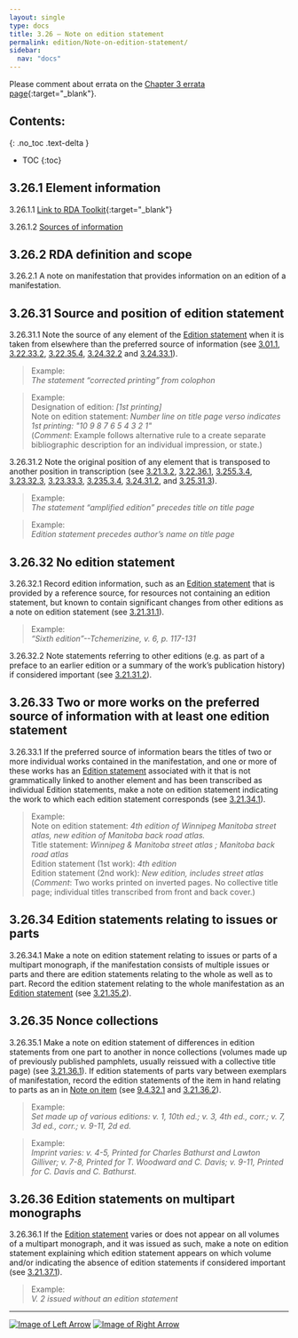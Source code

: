 ```yaml
---
layout: single
type: docs
title: 3.26 — Note on edition statement
permalink: edition/Note-on-edition-statement/
sidebar:
  nav: "docs"
---
```


Please comment about errata on the [Chapter 3 errata page](https://docs.google.com/document/d/14roAt0euvJ-x_AboSVoOcMhDLkXYSk35-btRO8xgKZI/edit#heading=h.2d6ykbwnxqcw){:target="_blank"}.

## Contents:
{: .no_toc .text-delta }

- TOC
{:toc}

## 3.26.1 Element information

<a name="3.26.1.1">3.26.1.1</a> [Link to RDA Toolkit](https://beta.rdatoolkit.org/Content/Index?externalId=en-US_ala-40901a24-c542-32e8-a8a1-da53f0082fdf){:target="_blank"}

<a name="3.26.1.2">3.26.1.2</a> [Sources of information](/DCRMR/additional-notes/#9011-sources-of-information)

## 3.26.2 RDA definition and scope

<a name="3.26.2.1">3.26.2.1</a> A note on manifestation that provides information on an edition of a manifestation.

## 3.26.31 Source and position of edition statement

<a name="3.26.31.1">3.26.31.1</a> Note the source of any element of the [Edition statement](/DCRMR/edition/Edition-statement/) when it is taken from elsewhere than the preferred source of information (see [3.01.1](/DCRMR/edition/#3.01.1), [3.22.33.2](/DCRMR/edition/Designation-of-edition/#3.22.33.2), [3.22.35.4](/DCRMR/edition/Designation-of-edition/3.22.35.4), [3.24.32.2](/DCRMR/edition/Designation-of-named-revision-of-edition/#3.24.32.2) and [3.24.33.1](/DCRMR/edition/Designation-of-named-revision-of-edition/#3.24.33.1)).

>Example:  
> <CITE>The statement “corrected printing” from colophon</CITE>

>Example:  
>Designation of edition: <CITE>[1st printing]</CITE>    
>Note on edition statement: <CITE>Number line on title page verso indicates 1st printing: "10 9 8 7 6 5 4 3 2 1"</CITE>  
>(*Comment*: Example follows alternative rule to a create separate bibliographic description for an individual impression, or state.)

<a name="3.26.31.2">3.26.31.2</a> Note the original position of any element that is transposed to another position in transcription (see [3.21.3.2](/DCRMR/edition/Edition-statement/#3.21.3.2), [3.22.36.1](/DCRMR/edition/Designation-of-edition/#3.22.36.1), [3.255.3.4](/DCRMR/edition/Parallel-statement-of-responsibility-relating-to-named-revision-of-edition/#3.255.3.4), [3.23.32.3](/DCRMR/edition/Statement-of-responsibility-relating-to-edition/#3.23.32.3), [3.23.33.3](/DCRMR/edition/Statement-of-responsibility-relating-to-edition/#3.23.33.3), [3.235.3.4](/DCRMR/edition/Parallel-statement-of-responsibility-relating-to-edition/#3.235.3.4), [3.24.31.2](/DCRMR/edition/Designation-of-named-revision-of-edition/#3.24.31.2), and [3.25.31.3](/DCRMR/edition/Statement-of-responsibility-relating-to-named-revision-of-edition/#3.25.31.3)).

>Example:  
> <CITE>The statement “amplified edition” precedes title on title page</CITE>

>Example:  
> <CITE>Edition statement precedes author’s name on title page</CITE>

## 3.26.32 No edition statement

<a name="3.26.32.1">3.26.32.1</a> Record edition information, such as an [Edition statement](/DCRMR/edition/Edition-statement/) that is provided by a reference source, for resources not containing an edition statement, but known to contain significant changes from other editions as a note on edition statement (see [3.21.31.1](/DCRMR/edition/Edition-statement/#3.21.31.1)).

>Example:  
><CITE>“Sixth edition”--Tchemerizine, v. 6, p. 117-131</CITE>

<a name="3.26.32.2">3.26.32.2</a> Note statements referring to other editions (e.g. as part of a preface to an earlier edition or a summary of the work’s publication history) if considered important (see [3.21.31.2](/DCRMR/edition/Edition-statement/#3.21.31.2)).

## 3.26.33 Two or more works on the preferred source of information with at least one edition statement

<a name="3.26.33.1">3.26.33.1</a> If the preferred source of information bears the titles of two or more individual works contained in the manifestation, and one or more of these works has an [Edition statement](/DCRMR/edition/Edition-statement/) associated with it that is not grammatically linked to another element and has been transcribed as individual Edition statements, make a note on edition statement indicating the work to which each edition statement corresponds (see [3.21.34.1](/DCRMR/edition/Edition-statement/#3.21.34.1)).

>Example:  
> Note on edition statement: <CITE>4th edition of Winnipeg Manitoba street atlas, new edition of Manitoba back road atlas. </CITE>  
> Title statement: <CITE>Winnipeg & Manitoba street atlas ; Manitoba back road atlas</CITE>  
> Edition statement (1st work): <CITE>4th edition</CITE>  
>Edition statement (2nd work): <CITE>New edition, includes street atlas</CITE>  
>(*Comment*:  Two works printed on inverted pages. No collective title page; individual titles transcribed from front and back cover.)  

## 3.26.34 Edition statements relating to issues or parts

<a name="3.26.34.1">3.26.34.1</a> Make a note on edition statement relating to issues or parts of a multipart monograph, if the manifestation consists of multiple issues or parts and there are edition statements relating to the whole as well as to part.  Record the edition statement relating to the whole manifestation as an [Edition statement](/DCRMR/edition/Edition-statement/) (see [3.21.35.2](/DCRMR/edition/Edition-statement/#3.21.35.2)).

## 3.26.35 Nonce collections

<a name="3.26.35.1">3.26.35.1</a> Make a note on edition statement of differences in edition statements from one part to another in nonce collections (volumes made up of previously published pamphlets, usually reissued with a collective title page) (see [3.21.36.1](/DCRMR/edition/Edition-statement/#3.21.36.1)).  If edition statements of parts vary between exemplars of manifestation, record the edition statements of the item in hand relating to parts as an in [Note on item](/DCRMR/additional-notes/Note-on-item/) (see [9.4.32.1](/DCRMR/additional-notes/Note-on-item/#9.4.32.1) and [3.21.36.2](/DCRMR/edition/Edition-statement/#3.21.36.2)).

>Example:  
> <CITE>Set made up of various editions: v. 1, 10th ed.; v. 3, 4th ed., corr.; v. 7, 3d ed., corr.; v. 9-11, 2d ed.</CITE>

>Example:  
> <CITE>Imprint varies: v. 4-5, Printed for Charles Bathurst and Lawton Gilliver; v. 7-8, Printed for T. Woodward and C. Davis; v. 9-11, Printed for C. Davis and C. Bathurst.</CITE>

## 3.26.36 Edition statements on multipart monographs

<a name="3.26.36.1">3.26.36.1</a> If the [Edition statement](/DCRMR/edition/Edition-statement/) varies or does not appear on all volumes of a multipart monograph, and it was issued as such, make a note on edition statement explaining which edition statement appears on which volume and/or indicating the absence of edition statements if considered important (see [3.21.37.1](/DCRMR/edition/Edition-statement/#3.21.37.1)).

>Example:  
> <CITE>V. 2 issued without an edition statement</CITE>

---

[![Image of Left Arrow](https://rbms-bsc.github.io/DCRMR/assets/pictures/navigation/Arrow_Left.png "3.255 — Parallel statement of responsibility relating to named revision of edition")](/DCRMR/edition/Parallel-statement-of-responsibility-relating-to-named-revision-of-edition/) [![Image of Right Arrow](https://rbms-bsc.github.io/DCRMR/assets/pictures/navigation/Arrow_Right.png "4 — Mathematical details")](/DCRMR/mathematical-details/)
